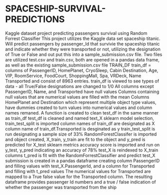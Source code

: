 # SPACESHIP-SURVIVAL-PREDICTIONS
Kaggle dataset project predicting passengers survival using Random Forrest Classifier
This project utilizes the Kaggle data set spaceship titanic.  Will predict passengers by passenger_Id that survivie the spaceship titanic and indicate whether they were transported or not, utilizing the designation of True or False and out put this into a sample_submission.csv file.
Two files are utilized test.csv and train.csv, both are opened in a pandas data frame, as well as the existing sample_submission.csv file
TRAIN_DF
train_df = columns of PassengerID, HomePlanet, CryoSleep, Cabin Destination, Age, VIP, RoomService, FoodCourt, ShoppingMall, Spa, VRDeck, Name Transported and consist of 8963 entries.
train_df is viewed to see types of data  - all True/False designations are changed to 1/0
All columns except PassengerID, Name, and Transported have null values
Columns containing null values that are numerical values are filled with the mean
Columns HomePlanet and Destination which represent multiple object type values, have dummies created to turn values into numerical values and column names remaned.
A function is created to clean test_df in the same manner as train_df
test_df is cleaned and named text_X
sklearn model selection, train_test_split is imported 
column names of train_df are designated as X
column name of train_df.Transported is desginated as y
train_test_split is run designating a sample size of 33%
RandomForestClassifer is imported and object created, X_train, y_train are fit to the object and y_pred is predicted for X_test
sklearn metrics accuracy score is imported and run on y_test, y_pred indicating an accuracy of 78%
test_X is reindexed to X_train columns
t_pred is fit with the RandomForrestClassifier and predict test_X
submission is created in a pandas dataframe creating column PassengerID and filling values with test_X.PassengerId, and a column for Transported and filling with t_pred values
The numerical values for Transported are mapped to a True false value for the Transported column.
The resulting dataframe provides passenger Id numbers and a true / false indication of whether the passenger was transported from the ship
